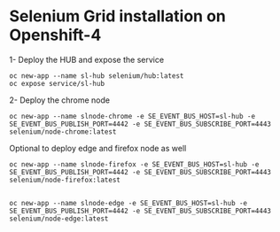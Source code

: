 # Selenium Grid installation on Openshift-4


1- Deploy the HUB and expose the service
```
oc new-app --name sl-hub selenium/hub:latest
oc expose service/sl-hub
```

2- Deploy the chrome node

```
oc new-app --name slnode-chrome -e SE_EVENT_BUS_HOST=sl-hub -e SE_EVENT_BUS_PUBLISH_PORT=4442 -e SE_EVENT_BUS_SUBSCRIBE_PORT=4443 selenium/node-chrome:latest

```

Optional to deploy edge and firefox node as well

```
oc new-app --name slnode-firefox -e SE_EVENT_BUS_HOST=sl-hub -e SE_EVENT_BUS_PUBLISH_PORT=4442 -e SE_EVENT_BUS_SUBSCRIBE_PORT=4443 selenium/node-firefox:latest


oc new-app --name slnode-edge -e SE_EVENT_BUS_HOST=sl-hub -e SE_EVENT_BUS_PUBLISH_PORT=4442 -e SE_EVENT_BUS_SUBSCRIBE_PORT=4443 selenium/node-edge:latest

```
